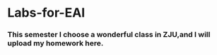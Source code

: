# Labs-for-EAI
### This semester I choose a wonderful class in ZJU,and I will upload my homework here.

